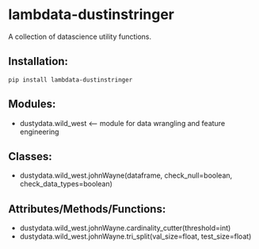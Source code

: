 # lambdata-dustinstringer
A collection of datascience utility functions.

## Installation:
    pip install lambdata-dustinstringer
  
## Modules:
- dustydata.wild_west <-- module for data wrangling and feature engineering

## Classes:
- dustydata.wild_west.johnWayne(dataframe, check_null=boolean, check_data_types=boolean)

## Attributes/Methods/Functions:
- dustydata.wild_west.johnWayne.cardinality_cutter(threshold=int)
- dustydata.wild_west.johnWayne.tri_split(val_size=float, test_size=float)
    
